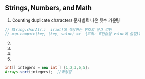 ## Strings, Numbers, and Math

1. Counting duplicate characters 문자별로 나온 횟수 카운팅
```java
// String.charAt(i)  i(int)에 해당하는 번호의 문자 리턴
// map.compute(key, (key, value) =>  {로직: 리턴값을 value에 설정})
```
2.
3.
4. 

99.
```java
int[] integers = new int[] {1,2,3,6,5};
Arrays.sort(integers);  //퀵정렬
```

